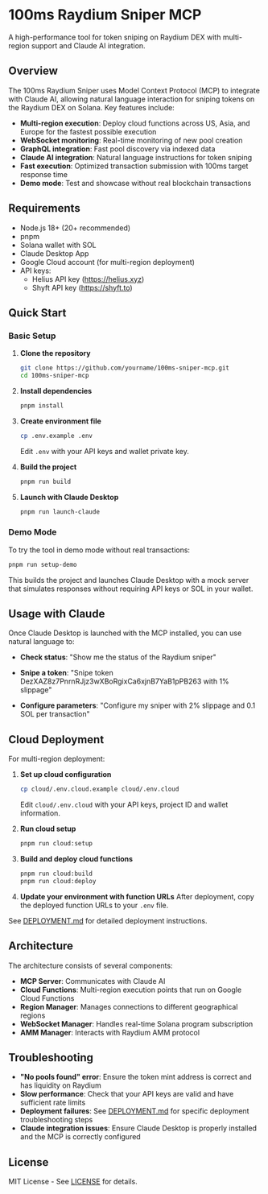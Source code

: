 # 100ms Raydium Sniper MCP

A high-performance tool for token sniping on Raydium DEX with multi-region support and Claude AI integration.

## Overview

The 100ms Raydium Sniper uses Model Context Protocol (MCP) to integrate with Claude AI, allowing natural language interaction for sniping tokens on the Raydium DEX on Solana. Key features include:

- **Multi-region execution**: Deploy cloud functions across US, Asia, and Europe for the fastest possible execution
- **WebSocket monitoring**: Real-time monitoring of new pool creation
- **GraphQL integration**: Fast pool discovery via indexed data
- **Claude AI integration**: Natural language instructions for token sniping
- **Fast execution**: Optimized transaction submission with 100ms target response time
- **Demo mode**: Test and showcase without real blockchain transactions

## Requirements

- Node.js 18+ (20+ recommended)
- pnpm
- Solana wallet with SOL
- Claude Desktop App
- Google Cloud account (for multi-region deployment)
- API keys:
  - Helius API key (https://helius.xyz)
  - Shyft API key (https://shyft.to)

## Quick Start

### Basic Setup

1. **Clone the repository**
   ```bash
   git clone https://github.com/yourname/100ms-sniper-mcp.git
   cd 100ms-sniper-mcp
   ```

2. **Install dependencies**
   ```bash
   pnpm install
   ```

3. **Create environment file**
   ```bash
   cp .env.example .env
   ```
   Edit `.env` with your API keys and wallet private key.

4. **Build the project**
   ```bash
   pnpm run build
   ```

5. **Launch with Claude Desktop**
   ```bash
   pnpm run launch-claude
   ```

### Demo Mode

To try the tool in demo mode without real transactions:

```bash
pnpm run setup-demo
```

This builds the project and launches Claude Desktop with a mock server that simulates responses without requiring API keys or SOL in your wallet.

## Usage with Claude

Once Claude Desktop is launched with the MCP installed, you can use natural language to:

- **Check status**:
  "Show me the status of the Raydium sniper"

- **Snipe a token**:
  "Snipe token DezXAZ8z7PnrnRJjz3wXBoRgixCa6xjnB7YaB1pPB263 with 1% slippage"

- **Configure parameters**:
  "Configure my sniper with 2% slippage and 0.1 SOL per transaction"

## Cloud Deployment

For multi-region deployment:

1. **Set up cloud configuration**
   ```bash
   cp cloud/.env.cloud.example cloud/.env.cloud
   ```
   Edit `cloud/.env.cloud` with your API keys, project ID and wallet information.

2. **Run cloud setup**
   ```bash
   pnpm run cloud:setup
   ```

3. **Build and deploy cloud functions**
   ```bash
   pnpm run cloud:build
   pnpm run cloud:deploy
   ```

4. **Update your environment with function URLs**
   After deployment, copy the deployed function URLs to your `.env` file.

See [DEPLOYMENT.md](./DEPLOYMENT.md) for detailed deployment instructions.

## Architecture

The architecture consists of several components:

- **MCP Server**: Communicates with Claude AI
- **Cloud Functions**: Multi-region execution points that run on Google Cloud Functions
- **Region Manager**: Manages connections to different geographical regions
- **WebSocket Manager**: Handles real-time Solana program subscription
- **AMM Manager**: Interacts with Raydium AMM protocol

## Troubleshooting

- **"No pools found" error**: Ensure the token mint address is correct and has liquidity on Raydium
- **Slow performance**: Check that your API keys are valid and have sufficient rate limits
- **Deployment failures**: See [DEPLOYMENT.md](./DEPLOYMENT.md) for specific deployment troubleshooting steps
- **Claude integration issues**: Ensure Claude Desktop is properly installed and the MCP is correctly configured

## License

MIT License - See [LICENSE](./LICENSE) for details.

